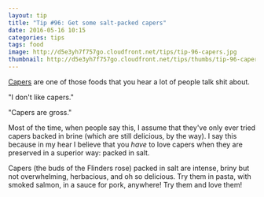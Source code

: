```yaml
---
layout: tip
title: "Tip #96: Get some salt-packed capers"
date: 2016-05-16 10:15
categories: tips
tags: food
image: http://d5e3yh7f757go.cloudfront.net/tips/tip-96-capers.jpg
thumbnail: http://d5e3yh7f757go.cloudfront.net/tips/thumbs/tip-96-capers.jpg
---
```

<a href="https://en.wikipedia.org/wiki/Caper">Capers</a> are one of those foods that you hear a lot of people talk shit about.

"I don't like capers."

"Capers are gross."

Most of the time, when people say this, I assume that they've only ever tried capers backed in brine (which are still delicious, by the way). I say this because in my hear I believe that you *have* to love capers when they are preserved in a superior way: packed in salt.

Capers (the buds of the Flinders rose) packed in salt are intense, briny but not overwhelming, herbacious, and oh so delicious. Try them in pasta, with smoked salmon, in a sauce for pork, anywhere! Try them and love them!
